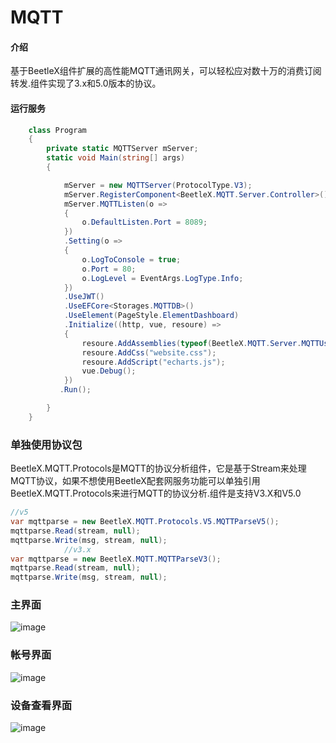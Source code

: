 # MQTT

#### 介绍
基于BeetleX组件扩展的高性能MQTT通讯网关，可以轻松应对数十万的消费订阅转发.组件实现了3.x和5.0版本的协议。
#### 运行服务
``` csharp
    class Program
    {
        private static MQTTServer mServer;
        static void Main(string[] args)
        {

            mServer = new MQTTServer(ProtocolType.V3);
            mServer.RegisterComponent<BeetleX.MQTT.Server.Controller>();
            mServer.MQTTListen(o =>
            {
                o.DefaultListen.Port = 8089;
            })
            .Setting(o =>
            {
                o.LogToConsole = true;
                o.Port = 80;
                o.LogLevel = EventArgs.LogType.Info;
            })
            .UseJWT()
            .UseEFCore<Storages.MQTTDB>()
            .UseElement(PageStyle.ElementDashboard)
            .Initialize((http, vue, resoure) =>
            {
                resoure.AddAssemblies(typeof(BeetleX.MQTT.Server.MQTTUser).Assembly);
                resoure.AddCss("website.css");
                resoure.AddScript("echarts.js");
                vue.Debug();
            })
           .Run();

        }
    }
```
### 单独使用协议包
BeetleX.MQTT.Protocols是MQTT的协议分析组件，它是基于Stream来处理MQTT协议，如果不想使用BeetleX配套网服务功能可以单独引用BeetleX.MQTT.Protocols来进行MQTT的协议分析.组件是支持V3.X和V5.0
``` csharp
//v5
var mqttparse = new BeetleX.MQTT.Protocols.V5.MQTTParseV5();
mqttparse.Read(stream, null);
mqttparse.Write(msg, stream, null);
            //v3.x
var mqttparse = new BeetleX.MQTT.MQTTParseV3();
mqttparse.Read(stream, null);
mqttparse.Write(msg, stream, null);
```
### 主界面
![image](https://github.com/beetlex-io/mqtt/assets/2564178/b962273c-0ea9-4651-b577-4a49fd3fe38c)

### 帐号界面
![image](https://github.com/beetlex-io/mqtt/assets/2564178/96abc308-5a86-46bc-92da-085bb7278531)

### 设备查看界面
![image](https://github.com/beetlex-io/mqtt/assets/2564178/302aeccf-0d69-4a00-92a0-a0137b83b871)

